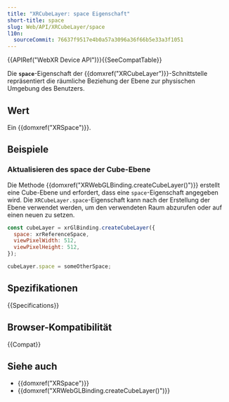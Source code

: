 ```yaml
---
title: "XRCubeLayer: space Eigenschaft"
short-title: space
slug: Web/API/XRCubeLayer/space
l10n:
  sourceCommit: 76637f9517e4b0a57a3096a36f66b5e33a3f1051
---
```


{{APIRef("WebXR Device API")}}{{SeeCompatTable}}

Die **`space`**-Eigenschaft der {{domxref("XRCubeLayer")}}-Schnittstelle repräsentiert die räumliche Beziehung der Ebene zur physischen Umgebung des Benutzers.

## Wert

Ein {{domxref("XRSpace")}}.

## Beispiele

### Aktualisieren des space der Cube-Ebene

Die Methode {{domxref("XRWebGLBinding.createCubeLayer()")}} erstellt eine Cube-Ebene und erfordert, dass eine `space`-Eigenschaft angegeben wird. Die `XRCubeLayer.space`-Eigenschaft kann nach der Erstellung der Ebene verwendet werden, um den verwendeten Raum abzurufen oder auf einen neuen zu setzen.

```js
const cubeLayer = xrGlBinding.createCubeLayer({
  space: xrReferenceSpace,
  viewPixelWidth: 512,
  viewPixelHeight: 512,
});

cubeLayer.space = someOtherSpace;
```

## Spezifikationen

{{Specifications}}

## Browser-Kompatibilität

{{Compat}}

## Siehe auch

- {{domxref("XRSpace")}}
- {{domxref("XRWebGLBinding.createCubeLayer()")}}
